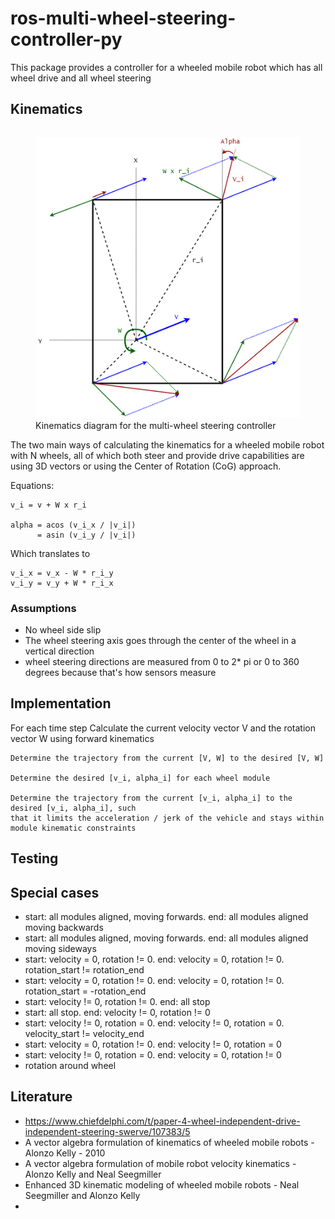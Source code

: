 # ros-multi-wheel-steering-controller-py

This package provides a controller for a wheeled mobile robot which has all wheel drive and all
wheel steering


## Kinematics

<figure
    style="float:left"
    width="560"
    height="315">
<img alt="Kinematics diagram for the multi-wheel steering controller" src="doc/kinematics.png" />
<figcaption>Kinematics diagram for the multi-wheel steering controller</figcaption>
</figure>

The two main ways of calculating the kinematics for a wheeled mobile robot with N wheels, all of
which both steer and provide drive capabilities are using 3D vectors or using the Center of Rotation (CoG)
approach.


Equations:

    v_i = v + W x r_i

    alpha = acos (v_i_x / |v_i|)
          = asin (v_i_y / |v_i|)

Which translates to

    v_i_x = v_x - W * r_i_y
    v_i_y = v_y + W * r_i_x


### Assumptions

- No wheel side slip
- The wheel steering axis goes through the center of the wheel in a vertical direction
- wheel steering directions are measured from 0 to 2* pi or 0 to 360 degrees because that's how sensors measure


## Implementation

For each time step
    Calculate the current velocity vector V and the rotation vector W using forward kinematics

    Determine the trajectory from the current [V, W] to the desired [V, W]

    Determine the desired [v_i, alpha_i] for each wheel module

    Determine the trajectory from the current [v_i, alpha_i] to the desired [v_i, alpha_i], such
    that it limits the acceleration / jerk of the vehicle and stays within module kinematic constraints


## Testing





## Special cases

- start: all modules aligned, moving forwards. end: all modules aligned moving backwards
- start: all modules aligned, moving forwards. end: all modules aligned moving sideways
- start: velocity = 0, rotation != 0. end: velocity = 0, rotation != 0. rotation_start != rotation_end
- start: velocity = 0, rotation != 0. end: velocity = 0, rotation != 0. rotation_start = -rotation_end
- start: velocity != 0, rotation != 0. end: all stop
- start: all stop. end: velocity != 0, rotation != 0
- start: velocity != 0, rotation = 0. end: velocity != 0, rotation = 0. velocity_start != velocity_end
- start: velocity = 0, rotation != 0. end: velocity != 0, rotation = 0
- start: velocity != 0, rotation = 0. end: velocity = 0, rotation != 0
- rotation around wheel


## Literature

- <https://www.chiefdelphi.com/t/paper-4-wheel-independent-drive-independent-steering-swerve/107383/5>
- A vector algebra formulation of kinematics of wheeled mobile robots - Alonzo Kelly - 2010
- A vector algebra formulation of mobile robot velocity kinematics - Alonzo Kelly and Neal Seegmiller
- Enhanced 3D kinematic modeling of wheeled mobile robots - Neal Seegmiller and Alonzo Kelly
-